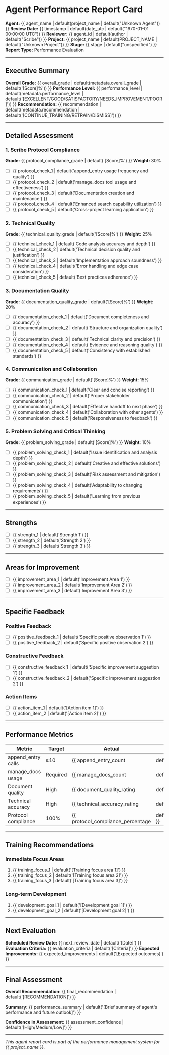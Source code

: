 # Agent Performance Report Card

**Agent:** {{ agent_name | default(project_name | default("Unknown Agent")) }}
**Review Date:** {{ timestamp | default(date_utc | default("1970-01-01 00:00:00 UTC")) }}
**Reviewer:** {{ agent_id | default(author | default("Scribe")) }}
**Project:** {{ project_name | default(PROJECT_NAME | default("Unknown Project")) }}
**Stage:** {{ stage | default("unspecified") }}
**Report Type:** Performance Evaluation

---

<!-- ID: executive_summary -->
## Executive Summary

**Overall Grade:** {{ overall_grade | default(metadata.overall_grade | default('[Score]%')) }}
**Performance Level:** {{ performance_level | default(metadata.performance_level | default('[EXCELLENT/GOOD/SATISFACTORY/NEEDS_IMPROVEMENT/POOR]')) }}
**Recommendation:** {{ recommendation | default(metadata.recommendation | default('[CONTINUE_TRAINING/RETRAIN/DISMISS]')) }}

---

<!-- ID: detailed_assessment -->
## Detailed Assessment

### 1. Scribe Protocol Compliance
**Grade:** {{ protocol_compliance_grade | default('[Score]%') }}
**Weight:** 30%

- [ ] {{ protocol_check_1 | default('append_entry usage frequency and quality') }}
- [ ] {{ protocol_check_2 | default('manage_docs tool usage and effectiveness') }}
- [ ] {{ protocol_check_3 | default('Documentation creation and maintenance') }}
- [ ] {{ protocol_check_4 | default('Enhanced search capability utilization') }}
- [ ] {{ protocol_check_5 | default('Cross-project learning application') }}

### 2. Technical Quality
**Grade:** {{ technical_quality_grade | default('[Score]%') }}
**Weight:** 25%

- [ ] {{ technical_check_1 | default('Code analysis accuracy and depth') }}
- [ ] {{ technical_check_2 | default('Technical decision quality and justification') }}
- [ ] {{ technical_check_3 | default('Implementation approach soundness') }}
- [ ] {{ technical_check_4 | default('Error handling and edge case consideration') }}
- [ ] {{ technical_check_5 | default('Best practices adherence') }}

### 3. Documentation Quality
**Grade:** {{ documentation_quality_grade | default('[Score]%') }}
**Weight:** 20%

- [ ] {{ documentation_check_1 | default('Document completeness and accuracy') }}
- [ ] {{ documentation_check_2 | default('Structure and organization quality') }}
- [ ] {{ documentation_check_3 | default('Technical clarity and precision') }}
- [ ] {{ documentation_check_4 | default('Evidence and reasoning quality') }}
- [ ] {{ documentation_check_5 | default('Consistency with established standards') }}

### 4. Communication and Collaboration
**Grade:** {{ communication_grade | default('[Score]%') }}
**Weight:** 15%

- [ ] {{ communication_check_1 | default('Clear and concise reporting') }}
- [ ] {{ communication_check_2 | default('Proper stakeholder communication') }}
- [ ] {{ communication_check_3 | default('Effective handoff to next phase') }}
- [ ] {{ communication_check_4 | default('Collaboration with other agents') }}
- [ ] {{ communication_check_5 | default('Responsiveness to feedback') }}

### 5. Problem Solving and Critical Thinking
**Grade:** {{ problem_solving_grade | default('[Score]%') }}
**Weight:** 10%

- [ ] {{ problem_solving_check_1 | default('Issue identification and analysis depth') }}
- [ ] {{ problem_solving_check_2 | default('Creative and effective solutions') }}
- [ ] {{ problem_solving_check_3 | default('Risk assessment and mitigation') }}
- [ ] {{ problem_solving_check_4 | default('Adaptability to changing requirements') }}
- [ ] {{ problem_solving_check_5 | default('Learning from previous experiences') }}

---

<!-- ID: strengths -->
## Strengths

- [ ] {{ strength_1 | default('Strength 1') }}
- [ ] {{ strength_2 | default('Strength 2') }}
- [ ] {{ strength_3 | default('Strength 3') }}

---

<!-- ID: areas_for_improvement -->
## Areas for Improvement

- [ ] {{ improvement_area_1 | default('Improvement Area 1') }}
- [ ] {{ improvement_area_2 | default('Improvement Area 2') }}
- [ ] {{ improvement_area_3 | default('Improvement Area 3') }}

---

<!-- ID: specific_feedback -->
## Specific Feedback

### Positive Feedback
- [ ] {{ positive_feedback_1 | default('Specific positive observation 1') }}
- [ ] {{ positive_feedback_2 | default('Specific positive observation 2') }}

### Constructive Feedback
- [ ] {{ constructive_feedback_1 | default('Specific improvement suggestion 1') }}
- [ ] {{ constructive_feedback_2 | default('Specific improvement suggestion 2') }}

### Action Items
- [ ] {{ action_item_1 | default('[Action item 1]') }}
- [ ] {{ action_item_2 | default('[Action item 2]') }}

---

<!-- ID: performance_metrics -->
## Performance Metrics

| Metric | Target | Actual | Status |
|--------|--------|--------|--------|
| append_entry calls | ≥10 | {{ append_entry_count | default('[count]') }} | {{ append_entry_status | default('[PASS/FAIL]') }}
| manage_docs usage | Required | {{ manage_docs_count | default('[count]') }} | {{ manage_docs_status | default('[PASS/FAIL]') }}
| Document quality | High | {{ document_quality_rating | default('[rating]') }} | {{ document_quality_status | default('[PASS/FAIL]') }}
| Technical accuracy | High | {{ technical_accuracy_rating | default('[rating]') }} | {{ technical_accuracy_status | default('[PASS/FAIL]') }}
| Protocol compliance | 100% | {{ protocol_compliance_percentage | default('[percentage]') }} | {{ protocol_compliance_status | default('[PASS/FAIL]') }}

---

<!-- ID: training_recommendations -->
## Training Recommendations

### Immediate Focus Areas
1. {{ training_focus_1 | default('[Training focus area 1]') }}
2. {{ training_focus_2 | default('[Training focus area 2]') }}
3. {{ training_focus_3 | default('[Training focus area 3]') }}

### Long-term Development
1. {{ development_goal_1 | default('[Development goal 1]') }}
2. {{ development_goal_2 | default('[Development goal 2]') }}

---

<!-- ID: next_evaluation -->
## Next Evaluation

**Scheduled Review Date:** {{ next_review_date | default('[Date]') }}
**Evaluation Criteria:** {{ evaluation_criteria | default('[Criteria]') }}
**Expected Improvements:** {{ expected_improvements | default('[Expected outcomes]') }}

---

<!-- ID: final_assessment -->
## Final Assessment

**Overall Recommendation:** {{ final_recommendation | default('[RECOMMENDATION]') }}

**Summary:** {{ performance_summary | default('[Brief summary of agent\'s performance and future outlook]') }}

**Confidence in Assessment:** {{ assessment_confidence | default('[High/Medium/Low]') }}

---

*This agent report card is part of the performance management system for {{ project_name }}.*
